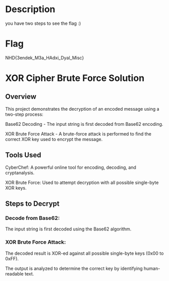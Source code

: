 # Description 
you have two steps to see the flag :) 

# Flag
NHD{3endek_M3a_HAdxi_Dyal_Misc}

# XOR Cipher Brute Force Solution

## Overview

This project demonstrates the decryption of an encoded message using a two-step process:

Base62 Decoding - The input string is first decoded from Base62 encoding.

XOR Brute Force Attack - A brute-force attack is performed to find the correct XOR key used to encrypt the message.

## Tools Used

CyberChef: A powerful online tool for encoding, decoding, and cryptanalysis.

XOR Brute Force: Used to attempt decryption with all possible single-byte XOR keys.

## Steps to Decrypt

### Decode from Base62:

The input string is first decoded using the Base62 algorithm.

### XOR Brute Force Attack:

The decoded result is XOR-ed against all possible single-byte keys (0x00 to 0xFF).

The output is analyzed to determine the correct key by identifying human-readable text.
